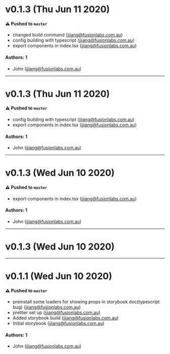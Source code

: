 # v0.1.3 (Thu Jun 11 2020)

#### ⚠️ Pushed to `master`

- changed build command (jjiang@fusionlabs.com.au)
- config building with typescript (jjiang@fusionlabs.com.au)
- export components in index.tsx (jjiang@fusionlabs.com.au)

#### Authors: 1

- John (jjiang@fusionlabs.com.au)

---

# v0.1.3 (Thu Jun 11 2020)

#### ⚠️ Pushed to `master`

- config building with typescript (jjiang@fusionlabs.com.au)
- export components in index.tsx (jjiang@fusionlabs.com.au)

#### Authors: 1

- John (jjiang@fusionlabs.com.au)

---

# v0.1.3 (Wed Jun 10 2020)

#### ⚠️ Pushed to `master`

- export components in index.tsx (jjiang@fusionlabs.com.au)

#### Authors: 1

- John (jjiang@fusionlabs.com.au)

---

# v0.1.3 (Wed Jun 10 2020)



---

# v0.1.1 (Wed Jun 10 2020)

#### ⚠️ Pushed to `master`

- preinstall some loaders for showing props in storybook doc(typescript bug) (jjiang@fusionlabs.com.au)
- prettier set up (jjiang@fusionlabs.com.au)
- Added storybook build (jjiang@fusionlabs.com.au)
- Initial storybook (jjiang@fusionlabs.com.au)

#### Authors: 1

- John (jjiang@fusionlabs.com.au)
